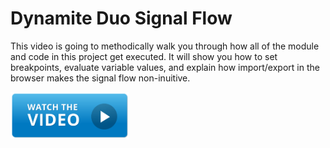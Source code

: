 # Dynamite Duo Signal Flow

This video is going to methodically walk you through how all of the module and code in this project get executed. It will show you how to set breakpoints, evaluate variable values, and explain how import/export in the browser makes the signal flow non-inuitive.

[<img src="../../book-0-installations/chapters/images/video-play-icon.gif" height="75rem" />](https://watch.screencastify.com/v/doymyKnw712a3zdNvJLv)